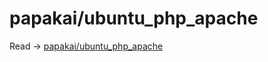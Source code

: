# papakai/ubuntu_php_apache

Read -> [papakai/ubuntu_php_apache](https://hub.docker.com/repository/docker/papakai/ubuntu_php_apache)
